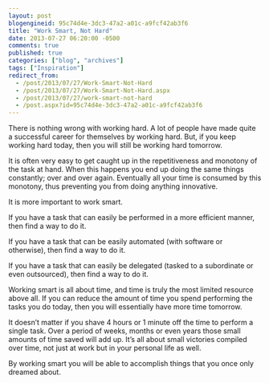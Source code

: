 ```yaml
---
layout: post
blogengineid: 95c74d4e-3dc3-47a2-a01c-a9fcf42ab3f6
title: "Work Smart, Not Hard"
date: 2013-07-27 06:20:00 -0500
comments: true
published: true
categories: ["blog", "archives"]
tags: ["Inspiration"]
redirect_from: 
  - /post/2013/07/27/Work-Smart-Not-Hard
  - /post/2013/07/27/Work-Smart-Not-Hard.aspx
  - /post/2013/07/27/work-smart-not-hard
  - /post.aspx?id=95c74d4e-3dc3-47a2-a01c-a9fcf42ab3f6
---
```


There is nothing wrong with working hard. A lot of people have made quite a successful career for themselves by working hard. But, if you keep working hard today, then you will still be working hard tomorrow.

It is often very easy to get caught up in the repetitiveness and monotony of the task at hand. When this happens you end up doing the same things constantly; over and over again. Eventually all your time is consumed by this monotony, thus preventing you from doing anything innovative.

It is more important to work smart.

If you have a task that can easily be performed in a more efficient manner, then find a way to do it.

If you have a task that can be easily automated (with software or otherwise), then find a way to do it.

If you have a task that can easily be delegated (tasked to a subordinate or even outsourced), then find a way to do it.

Working smart is all about time, and time is truly the most limited resource above all. If you can reduce the amount of time you spend performing the tasks you do today, then you will essentially have more time tomorrow.

It doesn&rsquo;t matter if you shave 4 hours or 1 minute off the time to perform a single task. Over a period of weeks, months or even years those small amounts of time saved will add up. It&rsquo;s all about small victories compiled over time, not just at work but in your personal life as well.

By working smart you will be able to accomplish things that you once only dreamed about.

